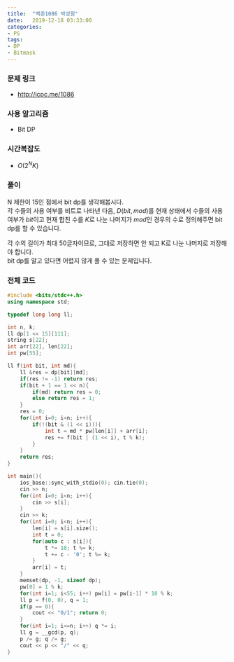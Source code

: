 ```yaml
---
title:  "백준1086 박성원"
date:   2019-12-18 03:33:00
categories:
- PS
tags:
- DP
- Bitmask
---
```


### 문제 링크
* http://icpc.me/1086

### 사용 알고리즘
* Bit DP

### 시간복잡도
* $O(2^NK)$

### 풀이
N 제한이 15인 점에서 bit dp를 생각해봅시다.<br>
각 수들의 사용 여부를 비트로 나타낸 다음, $D(bit, mod)$를 현재 상태에서 수들의 사용 여부가 $bit$이고 현재 합친 수를 $K$로 나눈 나머지가 $mod$인 경우의 수로 정의해주면 bit dp를 할 수 있습니다.

각 수의 길이가 최대 50글자이므로, 그대로 저장하면 안 되고 K로 나눈 나머지로 저장해야 합니다.<br>
bit dp를 알고 있다면 어렵지 않게 풀 수 있는 문제입니다.

### 전체 코드
```cpp
#include <bits/stdc++.h>
using namespace std;

typedef long long ll;

int n, k;
ll dp[1 << 15][111];
string s[22];
int arr[22], len[22];
int pw[55];

ll f(int bit, int md){
    ll &res = dp[bit][md];
    if(res != -1) return res;
    if(bit + 1 == 1 << n){
        if(md) return res = 0;
        else return res = 1;
    }
    res = 0;
    for(int i=0; i<n; i++){
        if(!(bit & (1 << i))){
            int t = md * pw[len[i]] + arr[i];
            res += f(bit | (1 << i), t % k);
        }
    }
    return res;
}

int main(){
    ios_base::sync_with_stdio(0); cin.tie(0);
    cin >> n;
    for(int i=0; i<n; i++){
        cin >> s[i];
    }
    cin >> k;
    for(int i=0; i<n; i++){
        len[i] = s[i].size();
        int t = 0;
        for(auto c : s[i]){
            t *= 10; t %= k;
            t += c - '0'; t %= k;
        }
        arr[i] = t;
    }
    memset(dp, -1, sizeof dp);
    pw[0] = 1 % k;
    for(int i=1; i<55; i++) pw[i] = pw[i-1] * 10 % k;
    ll p = f(0, 0), q = 1;
    if(p == 0){
        cout << "0/1"; return 0;
    }
    for(int i=1; i<=n; i++) q *= i;
    ll g = __gcd(p, q);
    p /= g; q /= g;
    cout << p << "/" << q;
}
```
